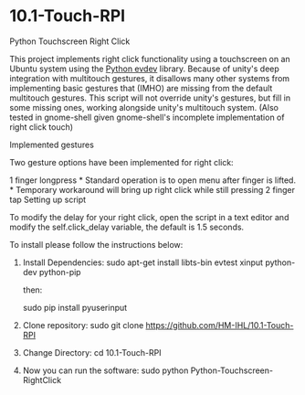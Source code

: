 # 10.1-Touch-RPI
Python Touchscreen Right Click

This project implements right click functionality using a touchscreen on an Ubuntu system using the [Python evdev](https://github.com/gvalkov/python-evdev) library. Because of unity's deep integration with multitouch gestures, it disallows many other systems from implementing basic gestures that (IMHO) are missing from the default multitouch gestures. This script will not override unity's gestures, but fill in some missing ones, working alongside unity's multitouch system. (Also tested in gnome-shell given gnome-shell's incomplete implementation of right click touch)

Implemented gestures

Two gesture options have been implemented for right click:

1 finger longpress * Standard operation is to open menu after finger is lifted. * Temporary workaround will bring up right click while still pressing
2 finger tap
Setting up script

To modify the delay for your right click, open the script in a text editor and modify the self.click_delay variable, the default is 1.5 seconds.

To install please follow the instructions below:

1) Install Dependencies:
sudo apt-get install libts-bin evtest xinput python-dev python-pip

    then:

    sudo pip install pyuserinput

2) Clone repository:
sudo git clone https://github.com/HM-IHL/10.1-Touch-RPI

3) Change Directory:
cd 10.1-Touch-RPI

4) Now you can run the software:
sudo python Python-Touchscreen-RightClick
